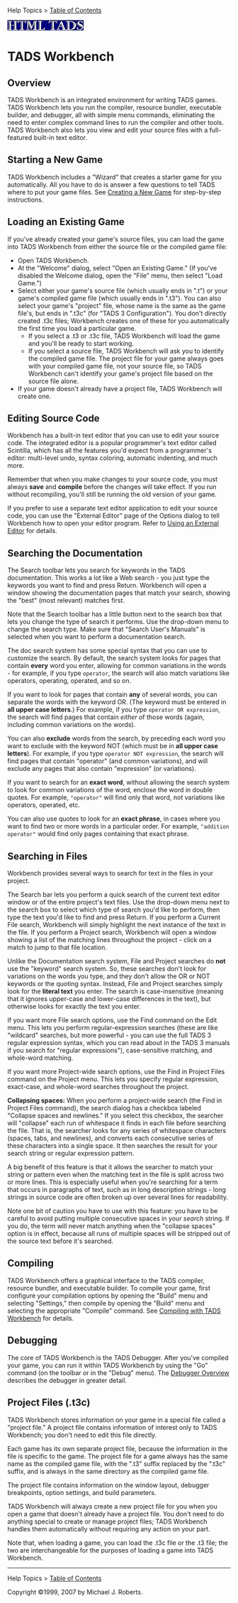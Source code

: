 Help Topics \> [Table of Contents](wbcont.htm)  
  

  
  
  
![](../htmltads.jpg)  

# TADS Workbench

  
  

## Overview

TADS Workbench is an integrated environment for writing TADS games. TADS
Workbench lets you run the compiler, resource bundler, executable
builder, and debugger, all with simple menu commands, eliminating the
need to enter complex command lines to run the compiler and other tools.
TADS Workbench also lets you view and edit your source files with a
full-featured built-in text editor.

## Starting a New Game

TADS Workbench includes a "Wizard" that creates a starter game for you
automatically. All you have to do is answer a few questions to tell TADS
where to put your game files. See [Creating a New Game](newgame.htm) for
step-by-step instructions.

## <span id="loadgame">Loading an Existing Game</span>

If you've already created your game's source files, you can load the
game into TADS Workbench from either the source file or the compiled
game file:

- Open TADS Workbench.
- At the "Welcome" dialog, select "Open an Existing Game." (If you've
  disabled the Welcome dialog, open the "File" menu, then select "Load
  Game.")
- Select either your game's source file (which usually ends in ".t") or
  your game's compiled game file (which usually ends in ".t3"). You can
  also select your game's "project" file, whose name is the same as the
  game file's, but ends in ".t3c" (for "TADS 3 Configuration"). You
  don't directly created .t3c files; Workbench creates one of these for
  you automatically the first time you load a particular game.
  - If you select a .t3 or .t3c file, TADS Workbench will load the game
    and you'll be ready to start working.
  - If you select a source file, TADS Workbench will ask you to identify
    the compiled game file. The project file for your game always goes
    with your compiled game file, not your source file, so TADS
    Workbench can't identify your game's project file based on the
    source file alone.
- If your game doesn't already have a project file, TADS Workbench will
  create one.

## Editing Source Code

Workbench has a built-in text editor that you can use to edit your
source code. The integrated editor is a popular programmer's text editor
called Scintilla, which has all the features you'd expect from a
programmer's editor: multi-level undo, syntax coloring, automatic
indenting, and much more.

Remember that when you make changes to your source code, you must always
**save** and **compile** before the changes will take effect. If you run
without recompiling, you'll still be running the old version of your
game.

If you prefer to use a separate text editor application to edit your
source code, you can use the "External Editor" page of the Options
dialog to tell Workbench how to open your editor program. Refer to
[Using an External Editor](helped.htm) for details.

## Searching the Documentation

The Search toolbar lets you search for keywords in the TADS
documentation. This works a lot like a Web search - you just type the
keywords you want to find and press Return. Workbench will open a window
showing the documentation pages that match your search, showing the
"best" (most relevant) matches first.

Note that the Search toolbar has a little button next to the search box
that lets you change the type of search it performs. Use the drop-down
menu to change the search type. Make sure that "Search User's Manuals"
is selected when you want to perform a documentation search.

The doc search system has some special syntax that you can use to
customize the search. By default, the search system looks for pages that
contain **every** word you enter, allowing for common variations in the
words - for example, if you type `operator`, the search will also match
variations like operators, operating, operated, and so on.

If you want to look for pages that contain **any** of several words, you
can separate the words with the keyword OR. (The keyword must be entered
in **all upper case letters**.) For example, if you type
`operator OR expression`, the search will find pages that contain
*either* of those words (again, including common variations on the
words).

You can also **exclude** words from the search, by preceding each word
you want to exclude with the keyword NOT (which must be in **all upper
case letters**). For example, if you type `operator NOT expression`, the
search will find pages that contain "operator" (and common variations),
and will exclude any pages that also contain "expression" (or
variations).

If you want to search for an **exact word**, without allowing the search
system to look for common variations of the word, enclose the word in
double quotes. For example, `"operator"` will find only that word, not
variations like operators, operated, etc.

You can also use quotes to look for an **exact phrase**, in cases where
you want to find two or more words in a particular order. For example,
`"addition operator"` would find only pages containing that exact
phrase.

## Searching in Files

Workbench provides several ways to search for text in the files in your
project.

The Search bar lets you perform a quick search of the current text
editor window or of the entire project's text files. Use the drop-down
menu next to the search box to select which type of search you'd like to
perform, then type the text you'd like to find and press Return. If you
perform a Current File search, Workbench will simply highlight the next
instance of the text in the file. If you perform a Project search,
Workbench will open a window showing a list of the matching lines
throughout the project - click on a match to jump to that file location.

Unlike the Documentation search system, File and Project searches do
**not** use the "keyword" search system. So, these searches don't look
for variations on the words you type, and they don't allow the OR or NOT
keywords or the quoting syntax. Instead, File and Project searches
simply look for the **literal text** you enter. The search is
case-insensitive (meaning that it ignores upper-case and lower-case
differences in the text), but otherwise looks for exactly the text you
enter.

If you want more File search options, use the Find command on the Edit
menu. This lets you perform regular-expression searches (these are like
"wildcard" searches, but more powerful - you can use the full TADS 3
regular expression syntax, which you can read about in the TADS 3
manuals if you search for "regular expressions"), case-sensitive
matching, and whole-word matching.

If you want more Project-wide search options, use the Find in Project
Files command on the Project menu. This lets you specify regular
expression, exact-case, and whole-word searches throughout the project.

**Collapsing spaces:** When you perform a project-wide search (the Find
in Project Files command), the search dialog has a checkbox labeled
"Collapse spaces and newlines." If you select this checkbox, the
searcher will "collapse" each run of whitespace it finds in each file
before searching the file. That is, the searcher looks for any series of
whitespace characters (spaces, tabs, and newlines), and converts each
consecutive series of these characters into a single space. It then
searches the result for your search string or regular expression
pattern.

A big benefit of this feature is that it allows the searcher to match
your string or pattern even when the matching text in the file is split
across two or more lines. This is especially useful when you're
searching for a term that occurs in paragraphs of text, such as in long
description strings - long strings in source code are often broken up
over several lines for readability.

Note one bit of caution you have to use with this feature: you have to
be careful to avoid putting multiple consecutive spaces in your *search*
string. If you do, the term will never match anything when the "collapse
spaces" option is in effect, because all runs of multiple spaces will be
stripped out of the source text before it's searched.

## Compiling

TADS Workbench offers a graphical interface to the TADS compiler,
resource bundler, and executable builder. To compile your game, first
configure your compilation options by opening the "Build" menu and
selecting "Settings," then compile by opening the "Build" menu and
selecting the appropriate "Compile" command. See [Compiling with TADS
Workbench](helpcomp.htm) for details.

## Debugging

The core of TADS Workbench is the TADS Debugger. After you've compiled
your game, you can run it within TADS Workbench by using the "Go"
command (on the toolbar or in the "Debug" menu). The [Debugger
Overview](helptdb.htm) describes the debugger in greater detail.

## <span id="config">Project Files (.t3c)</span>

TADS Workbench stores information on your game in a special file called
a "project file." A project file contains information of interest only
to TADS Workbench; you don't need to edit this file directly.

Each game has its own separate project file, because the information in
the file is specific to the game. The project file for a game always has
the same name as the compiled game file, with the ".t3" suffix replaced
by the ".t3c" suffix, and is always in the same directory as the
compiled game file.

The project file contains information on the window layout, debugger
breakpoints, option settings, and build parameters.

TADS Workbench will always create a new project file for you when you
open a game that doesn't already have a project file. You don't need to
do anything special to create or manage project files; TADS Workbench
handles them automatically without requiring any action on your part.

Note that, when loading a game, you can load the .t3c file or the .t3
file; the two are interchangeable for the purposes of loading a game
into TADS Workbench.  
  
  
  
  

------------------------------------------------------------------------

  
Help Topics \> [Table of Contents](wbcont.htm)  
  
Copyright ©1999, 2007 by Michael J. Roberts.
